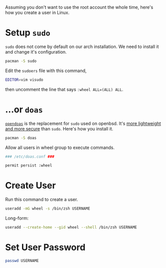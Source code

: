 Assuming you don't want to use the root account the whole time, here's how you create a user in Linux.

# Setup `sudo`
`sudo` does not come by default on our arch installation. We need to install it and change it's configuration.
```sh
pacman -S sudo
```

Edit the `sudoers` file with this command,
```sh
EDITOR=vim visudo
```
then uncomment the line that says `:wheel ALL=(ALL) ALL`.

# ...or `doas`
[`opendoas`](https://wiki.archlinux.org/title/Doas) is the replacement for `sudo` used on openbsd. It's [more lightweight and more secure](https://www.youtube.com/watch?v=brXd12LstgA) than `sudo`. Here's how you install it.
```sh
pacman -S doas
```

Allow all users in wheel group to execute commands.
```sh
### /etc/doas.conf ###

permit persist :wheel
```

# Create User
Run this command to create a user.
```sh
useradd -mG wheel -s /bin/zsh USERNAME
```

Long-form:
```sh
useradd --create-home --gid wheel --shell /bin/zsh USERNAME
```

# Set User Password
```sh
passwd USERNAME
```
